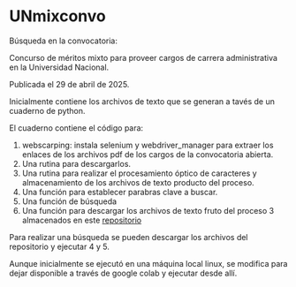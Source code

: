 # UNmixconvo
Búsqueda en la convocatoria:

Concurso de méritos mixto para proveer cargos de carrera administrativa en la Universidad Nacional.

Publicada el 29 de abril de 2025.

Inicialmente contiene los archivos de texto que se generan a tavés de un cuaderno de python.

El cuaderno contiene el código para:
1. webscarping: instala selenium y webdriver_manager para extraer los enlaces de los archivos pdf de los cargos de la convocatoria abierta.
2. Una rutina para descargarlos.
3. Una rutina para realizar el procesamiento óptico de caracteres y almacenamiento de los archivos de texto producto del proceso.
4. Una función para establecer parabras clave a buscar.
5. Una función de búsqueda
6. Una función para descargar los archivos de texto fruto del proceso 3 almacenados en este [repositorio](https://github.com/pancenu/UNmixconvo)

Para realizar una búsqueda se pueden descargar los archivos del repositorio y ejecutar 4 y 5.

Aunque inicialmente se ejecutó en una máquina local linux, se modifica para dejar disponible a través de google colab y ejecutar desde allí.

